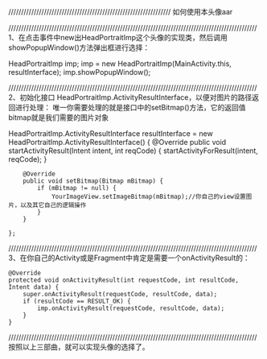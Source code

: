 
////////////////////////////////////////////////////////////////
如何使用本头像aar


 //////////////////////////////////////////////////////////////////////////////////////////////////
1、在点击事件中new出HeadPortraitImp这个头像的实现类，然后调用showPopupWindow()方法弹出框进行选择：

 HeadPortraitImp imp;
 imp = new HeadPortraitImp(MainActivity.this, resultInterface);
 imp.showPopupWindow();

 //////////////////////////////////////////////////////////////////////////////////////////////////
 2、初始化接口 HeadPortraitImp.ActivityResultInterface，以便对图片的路径返回进行处理：
 唯一你需要处理的就是接口中的setBitmap()方法，它的返回值bitmap就是我们需要的图片对象


 HeadPortraitImp.ActivityResultInterface resultInterface = new HeadPortraitImp.ActivityResultInterface() {
        @Override
        public void startActivityResult(Intent intent, int reqCode) {
            startActivityForResult(intent, reqCode);
        }

        @Override
        public void setBitmap(Bitmap mBitmap) {
            if (mBitmap != null) {
                YourImageView.setImageBitmap(mBitmap);//你自己的view设置图片，以及其它自己的逻辑操作
            }
        }

    };
//////////////////////////////////////////////////////////////////////////////////////////////////
3、在你自己的Activity或是Fragment中肯定是需要一个onActivityResult的：

    @Override
    protected void onActivityResult(int requestCode, int resultCode, Intent data) {
        super.onActivityResult(requestCode, resultCode, data);
        if (resultCode == RESULT_OK) {
            imp.onActivityResult(requestCode, resultCode, data);
        }
    }

//////////////////////////////////////////////////////////////////////////////////////////////////
按照以上三部曲，就可以实现头像的选择了。